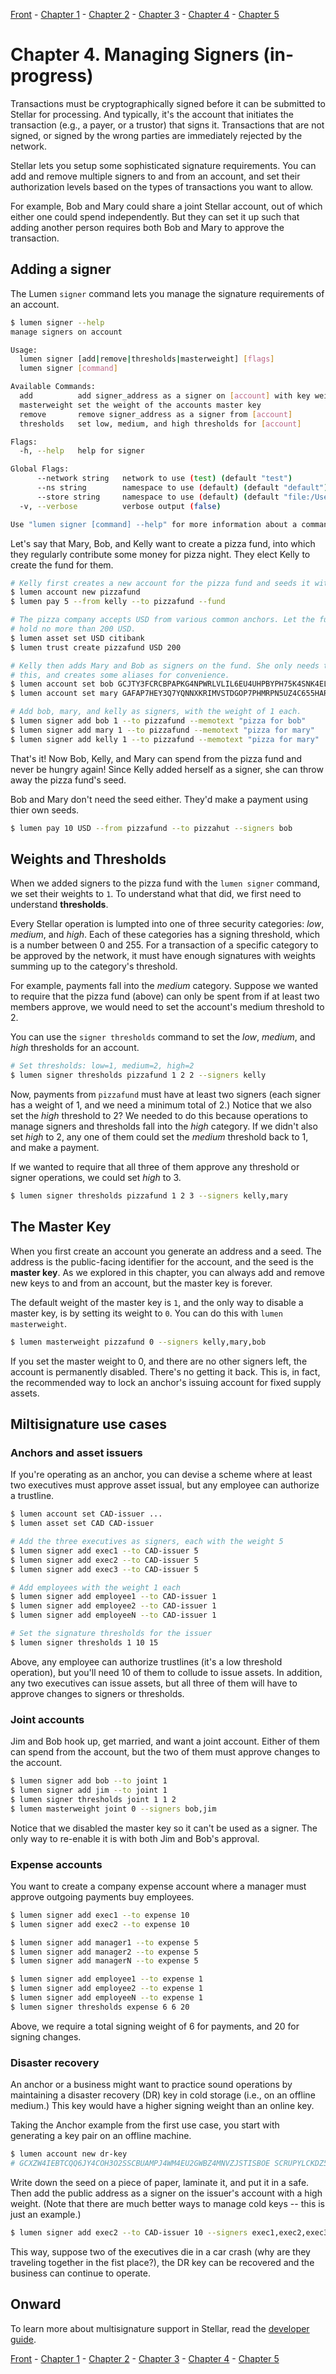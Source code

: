[Front](https://github.com/0xfe/hacking-stellar/blob/master/README.md) -
[Chapter 1](https://github.com/0xfe/hacking-stellar/blob/master/1-launch.md) -
[Chapter 2](https://github.com/0xfe/hacking-stellar/blob/master/2-payments.md) -
[Chapter 3](https://github.com/0xfe/hacking-stellar/blob/master/3-assets.md) -
[Chapter 4](https://github.com/0xfe/hacking-stellar/blob/master/4-multisig.md) -
[Chapter 5](https://github.com/0xfe/hacking-stellar/blob/master/5-dex.md)


# Chapter 4. Managing Signers (in-progress)

Transactions must be cryptographically signed before it can be submitted to Stellar for processing. And typically, it's the account that initiates the transaction (e.g., a payer, or a trustor) that signs it. Transactions that are not signed, or signed by the wrong parties are immediately rejected by the network.

Stellar lets you setup some sophisticated signature requirements. You can add and remove multiple signers to and from an account, and set their authorization levels based on the types of transactions you want to allow.

For example, Bob and Mary could share a joint Stellar account, out of which either one could spend independently. But they can set it up such that adding another person requires both Bob and Mary to approve the transaction.

## Adding a signer

The Lumen `signer` command lets you manage the signature requirements of an account.

```sh
$ lumen signer --help
manage signers on account

Usage:
  lumen signer [add|remove|thresholds|masterweight] [flags]
  lumen signer [command]

Available Commands:
  add          add signer_address as a signer on [account] with key weight [weight]
  masterweight set the weight of the accounts master key
  remove       remove signer_address as a signer from [account]
  thresholds   set low, medium, and high thresholds for [account]

Flags:
  -h, --help   help for signer

Global Flags:
      --network string   network to use (test) (default "test")
      --ns string        namespace to use (default) (default "default")
      --store string     namespace to use (default) (default "file:/Users/mo/.lumen-data.yml")
  -v, --verbose          verbose output (false)

Use "lumen signer [command] --help" for more information about a command.
```

Let's say that Mary, Bob, and Kelly want to create a pizza fund, into which they regularly contribute some money for pizza night. They elect Kelly to create the fund for them.

```sh
# Kelly first creates a new account for the pizza fund and seeds it with 5 XLM
$ lumen account new pizzafund
$ lumen pay 5 --from kelly --to pizzafund --fund

# The pizza company accepts USD from various common anchors. Let the fund
# hold no more than 200 USD.
$ lumen asset set USD citibank
$ lumen trust create pizzafund USD 200

# Kelly then adds Mary and Bob as signers on the fund. She only needs their public addresses for
# this, and creates some aliases for convenience.
$ lumen account set bob GCJTY3FCRCBPAPKG4NPWRLVLIL6EU4UHPBYPH75K4SNK4ELSTLS6JFDX
$ lumen account set mary GAFAP7HEY3Q7YQNNXKRIMVSTDGOP7PHMRPN5UZ4C655HARYV7KHSXEAQ

# Add bob, mary, and kelly as signers, with the weight of 1 each.
$ lumen signer add bob 1 --to pizzafund --memotext "pizza for bob"
$ lumen signer add mary 1 --to pizzafund --memotext "pizza for mary"
$ lumen signer add kelly 1 --to pizzafund --memotext "pizza for mary"
```

That's it! Now Bob, Kelly, and Mary can spend from the pizza fund and never be hungry again! Since Kelly added herself as a signer, she can throw away the pizza fund's seed.

Bob and Mary don't need the seed either. They'd make a payment using thier own seeds.

```sh
$ lumen pay 10 USD --from pizzafund --to pizzahut --signers bob
```

## Weights and Thresholds

When we added signers to the pizza fund with the `lumen signer` command, we set their weights to `1`. To understand what that did, we first need to understand **thresholds**.

Every Stellar operation is lumpted into one of three security categories: *low*, *medium*, and *high*. Each of these categories has a signing threshold, which is a number between 0 and 255. For a transaction of a specific category to be approved by the network, it must have enough signatures with weights summing up to the category's threshold.

For example, payments fall into the *medium* category. Suppose we wanted to require that the pizza fund (above) can only be spent from if at least two members approve, we would need to set the account's medium threshold to 2.

You can use the `signer thresholds` command to set the *low*, *medium*, and *high* thresholds for an account.

```sh
# Set thresholds: low=1, medium=2, high=2
$ lumen signer thresholds pizzafund 1 2 2 --signers kelly
```

Now, payments from `pizzafund` must have at least two signers (each signer has a weight of 1, and we need a minimum total of 2.) Notice that we also set the *high* threshold to 2? We needed to do this because operations to manage signers and thresholds fall into the *high* category. If we didn't also set *high* to 2, any one of them could set the *medium* threshold back to 1, and make a payment.

If we wanted to require that all three of them approve any threshold or signer operations, we could set *high* to 3.

```sh
$ lumen signer thresholds pizzafund 1 2 3 --signers kelly,mary
```

## The Master Key

When you first create an account you generate an address and a seed. The address is the public-facing identifier for the account, and the seed is the **master key**. As we explored in this chapter, you can always add and remove new keys to and from an account, but the master key is forever.

The default weight of the master key is `1`, and the only way to disable a master key, is by setting its weight to `0`. You can do this with `lumen masterweight`.

```sh
$ lumen masterweight pizzafund 0 --signers kelly,mary,bob
```

If you set the master weight to 0, and there are no other signers left, the account is permanently disabled. There's no getting it back. This is, in fact, the recommended way to lock an anchor's issuing account for fixed supply assets.

## Miltisignature use cases

### Anchors and asset issuers

If you're operating as an anchor, you can devise a scheme where at least two executives must approve asset issual, but any employee can authorize a trustline.

```sh
$ lumen account set CAD-issuer ...
$ lumen asset set CAD CAD-issuer

# Add the three executives as signers, each with the weight 5
$ lumen signer add exec1 --to CAD-issuer 5
$ lumen signer add exec2 --to CAD-issuer 5
$ lumen signer add exec3 --to CAD-issuer 5

# Add employees with the weight 1 each
$ lumen signer add employee1 --to CAD-issuer 1
$ lumen signer add employee2 --to CAD-issuer 1
$ lumen signer add employeeN --to CAD-issuer 1

# Set the signature thresholds for the issuer
$ lumen signer thresholds 1 10 15
```

Above, any employee can authorize trustlines (it's a low threshold operation), but you'll need 10 of them to collude to issue assets. In addition, any two executives can issue assets, but all three of them will have to approve changes to signers or thresholds.

### Joint accounts

Jim and Bob hook up, get married, and want a joint account. Either of them can spend from the account, but the two of them must approve changes to the account.

```sh
$ lumen signer add bob --to joint 1
$ lumen signer add jim --to joint 1
$ lumen signer thresholds joint 1 1 2
$ lumen masterweight joint 0 --signers bob,jim
```

Notice that we disabled the master key so it can't be used as a signer. The only way to re-enable it is with both Jim and Bob's approval.

### Expense accounts

You want to create a company expense account where a manager must approve outgoing payments buy employees.

```sh
$ lumen signer add exec1 --to expense 10
$ lumen signer add exec2 --to expense 10

$ lumen signer add manager1 --to expense 5
$ lumen signer add manager2 --to expense 5
$ lumen signer add managerN --to expense 5

$ lumen signer add employee1 --to expense 1
$ lumen signer add employee2 --to expense 1
$ lumen signer add employeeN --to expense 1
$ lumen signer thresholds expense 6 6 20
```

Above, we require a total signing weight of 6 for payments, and 20 for signing changes.

### Disaster recovery

An anchor or a business might want to practice sound operations by maintaining a disaster recovery (DR) key in cold storage (i.e., on an offline medium.) This key would have a higher signing weight than an online key.

Taking the Anchor example from the first use case, you start with generating a key pair on an offline machine.

```sh
$ lumen account new dr-key
# GCXZW4IEBTCQQ6JY4COH3O2SSCBUAMPJ4WM4EU2GWBZ4MNVZJSTISBOE SCRUPYLCKDZ5HP4OBMKXUEAW52F7WFHQYKLZJUVHUPKLAI652E5XOCZY
```

Write down the seed on a piece of paper, laminate it, and put it in a safe. Then add the public address as a signer on the issuer's account with a high weight. (Note that there are much better ways to manage cold keys -- this is just an example.)

```sh
$ lumen signer add exec2 --to CAD-issuer 10 --signers exec1,exec2,exec3
```

This way, suppose two of the executives die in a car crash (why are they traveling together in the fist place?), the DR key can be recovered and the business can continue to operate.

## Onward

To learn more about multisignature support in Stellar, read the [developer guide](https://www.stellar.org/developers/guides/concepts/multi-sig.html).

[Front](https://github.com/0xfe/hacking-stellar/blob/master/README.md) -
[Chapter 1](https://github.com/0xfe/hacking-stellar/blob/master/1-launch.md) -
[Chapter 2](https://github.com/0xfe/hacking-stellar/blob/master/2-payments.md) -
[Chapter 3](https://github.com/0xfe/hacking-stellar/blob/master/3-assets.md) -
[Chapter 4](https://github.com/0xfe/hacking-stellar/blob/master/4-multisig.md) -
[Chapter 5](https://github.com/0xfe/hacking-stellar/blob/master/5-dex.md)
